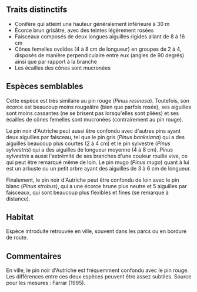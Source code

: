 
<!--




-->

## Traits distinctifs

- Conifère qui atteint une hauteur généralement inférieure à 30 m
- Écorce brun grisâtre, avec des teintes légèrement rosées 
- Faisceaux composés de deux longues aiguilles rigides allant de 8 à 16 cm
- Cônes femelles ovoïdes (4 à 8 cm de longueur) en groupes de 2 à 4, disposés de manière perpendiculaire entre eux (angles de 90 degrés) ainsi que par rapport à la branche
- Les écailles des cônes sont mucronées

## Espèces semblables

Cette espèce est très similaire au pin rouge (_Pinus resinosa_). Toutefois, son écorce est beaucoup moins rougeâtre (bien que parfois rosée), ses aiguilles sont moins cassantes (ne se brisent pas lorsqu'elles sont pliées) et ses écailles de cônes femelles sont mucronées (contrairement au pin rouge). 

Le pin noir d'Autriche peut aussi être confondu avec d'autres pins ayant deux aiguilles par faisceau, tel que le pin gris (_Pinus banksiana_) qui a des aiguilles beaucoup plus courtes (2 à 4 cm) et le pin sylvestre (_Pinus sylvestris_) qui a des aiguilles de longueur moyenne (4 à 8 cm). _Pinus sylvestris_ a aussi l'extrémité de ses branches d'une couleur rouille vive, ce qui peut être remarqué même de loin. Le pin mugo (_Pinus mugo_) quant à lui est un arbuste ou un petit arbre ayant des aiguilles de 3 à 6 cm de longueur.

Finalement, le pin noir d'Autriche peut être confondu de loin avec le pin blanc (_Pinus strobus_), qui a une écorce brune plus neutre et 5 aiguilles par faisceaux, qui sont beaucoup plus flexibles et fines (se remarque à distance).

## Habitat

Espèce introduite retrouvée en ville, souvent dans les parcs ou en bordure de route. 

## Commentaires

En ville, le pin noir d'Autriche est fréquemment confondu avec le pin rouge. Les différences entre ces deux espèces peuvent être assez subtiles.
Source pour les mesures : Farrar (1995).



